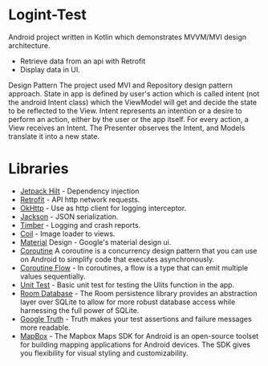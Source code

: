 # Logint-Test


Android project written in Kotlin which demonstrates MVVM/MVI design architecture.

- Retrieve data from an api with Retrofit
- Display data in UI.

Design Pattern
The project used MVI and Repository design pattern approach. State in app is defined by user's action which is called intent (not the android Intent class) which the ViewModel will get and decide the state to be reflected to the View. Intent represents an intention or a desire to perform an action, either by the user or the app itself. For every action, a View receives an Intent. The Presenter observes the Intent, and Models translate it into a new state.

# Libraries
- [Jetpack Hilt](https://dagger.dev/hilt/) - Dependency injection
- [Retrofit](https://square.github.io/retrofit/)  - API http network requests.
- [OkHttp](https://square.github.io/okhttp/) - Use as http client for logging interceptor.
- [Jackson](https://github.com/square/retrofit/tree/master/retrofit-converters/jackson) - JSON serialization.
- [Timber](https://github.com/JakeWharton/timber) - Logging and crash reports.
- [Coil](https://github.com/coil-kt/coil) - Image loader to views.
- [Material](https://material.io/) Design - Google's material design ui.  
- [Coroutine](https://developer.android.com/kotlin/coroutines?gclid=CjwKCAjwq5-WBhB7EiwAl-HEkqzFPUj-fstYu_CElohZ5kFNqOibnSiuBhHc-bRiO9yxtm4YNqMm5hoCRY4QAvD_BwE&gclsrc=aw.ds) A coroutine is a concurrency design pattern that you can use on Android to simplify code that executes asynchronously.                                                                                      
- [Coroutine Flow](https://developer.android.com/kotlin/flow) - In coroutines, a flow is a type that can emit multiple values sequentially.
- [Unit Test](https://developer.android.com/training/testing/local-tests) - Basic unit test for testing the Ulits function in the app.
- [Room Database](https://developer.android.com/training/data-storage/room) - The Room persistence library provides an abstraction layer over SQLite to allow for more robust database access while harnessing the full power of SQLite.
- [Google Truth](https://github.com/google/truth) - Truth makes your test assertions and failure messages more readable.
- [MapBox](https://www.mapbox.com/) - The Mapbox Maps SDK for Android is an open-source toolset for building mapping applications for Android devices. The SDK gives you flexibility for visual styling and customizability.
